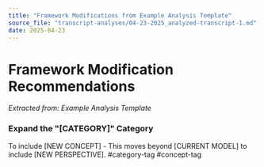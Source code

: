 ```yaml
---
title: "Framework Modifications from Example Analysis Template"
source_file: "transcript-analyses/04-23-2025_analyzed-transcript-1.md"
date: 2025-04-23
---
```


# Framework Modification Recommendations

*Extracted from: Example Analysis Template*

### Expand the "[CATEGORY]" Category 

To include [NEW CONCEPT] - This moves beyond [CURRENT MODEL] to include [NEW PERSPECTIVE]. #category-tag #concept-tag
